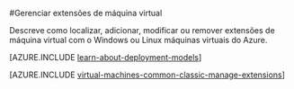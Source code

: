 <properties
 pageTitle="Gerenciar extensões de máquina virtual | Microsoft Azure"
 description="Descreve como adicionar, localizar, atualizar e remover extensões para máquinas virtuais Azure, no modelo clássico de implantação."
 services="virtual-machines-windows"
 documentationCenter=""
 authors="squillace"
 manager="timlt"
 editor=""
 tags="azure-service-management"/>
<tags
 ms.service="virtual-machines-windows"
 ms.devlang="na"
 ms.topic="article"
 ms.tgt_pltfrm="vm-windows"
 ms.workload="infrastructure-services"
 ms.date="08/29/2016"
 ms.author="rasquill"/>

#<a name="manage-virtual-machine-extensions"></a>Gerenciar extensões de máquina virtual

Descreve como localizar, adicionar, modificar ou remover extensões de máquina virtual com o Windows ou Linux máquinas virtuais do Azure.

[AZURE.INCLUDE [learn-about-deployment-models](../../includes/learn-about-deployment-models-classic-include.md)]

[AZURE.INCLUDE [virtual-machines-common-classic-manage-extensions](../../includes/virtual-machines-common-classic-manage-extensions.md)]
